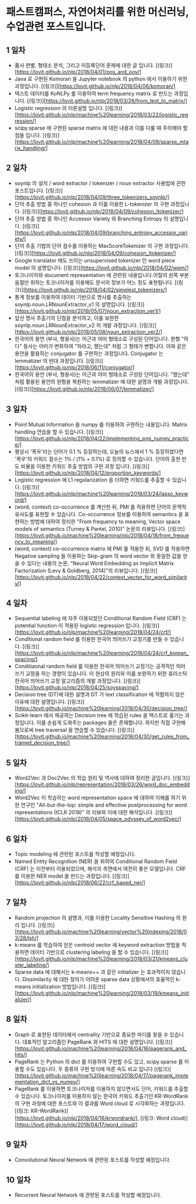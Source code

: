 # 패스트캠퍼스, 자연어처리를 위한 머신러닝, 수업관련 포스트입니다.

## 1 일차

- 품사 판별, 형태소 분석, 그리고 미등록단어 문제에 대한 글 입니다. [(링크)][https://lovit.github.io/nlp/2018/04/01/pos_and_oov/]
- Java 로 구현된 Komoran 을 Jupyter notebook 의 python 에서 이용하기 위한 과정입니다. [(링크)][https://lovit.github.io/nlp/2018/04/06/komoran/]
- 텍스트 데이터를 KoNLPy 를 이용하여 term frequency matrix 로 만드는 과정입니다. [(링크)][https://lovit.github.io/nlp/2018/03/26/from_text_to_matrix/]
- Logistic regression 의 이론설명 입니다. [(링크)][https://lovit.github.io/nlp/machine%20learning/2018/03/22/logistic_regression/]
- scipy.sparse 에 구현된 sparse matrix 에 대한 내용과 이를 다룰 때 주의해야 할 점들 입니다. [(링크)][https://lovit.github.io/nlp/machine%20learning/2018/04/09/sparse_mtarix_handling/]

## 2 일차

- soynlp 의 설치 / word extractor / tokenizer / noun extractor 사용법에 관한 포스트입니다. [(링크)][https://lovit.github.io/nlp/2018/04/09/three_tokenizers_soynlp/]
- 단어 추출 방법 중 하나인 cohesion 과 이를 이용한 L-tokenizer 의 구현 과정입니다. [(링크)][https://lovit.github.io/nlp/2018/04/09/cohesion_ltokenizer/]
- 단어 추출 방법 중 하나인 Accessor Variety 와 Branching Entropy 의 설명입니다. [(링크)][https://lovit.github.io/nlp/2018/04/09/branching_entropy_accessor_variety/]
- 단어 추출 기법의 단어 점수를 이용하는 MaxScoreTokenizer 의 구현 과정입니다. [(링크)][https://lovit.github.io/nlp/2018/04/09/cohesion_ltokenizer/]
- Google translator 에도 쓰이는 unsupervised tokenizer 인 word piece model 의 설명입니다. [(링크)][https://lovit.github.io/nlp/2018/04/02/wpm/]
- 토크나이저와 document representation 에 관련된 내용입니다.어절의 왼쪽 부분음절만 취하는 토크나이저를 이용해도 문서의 정보가 어느 정도 표현됩니다. [(링크)][https://lovit.github.io/nlp/2018/04/02/simplest_tokenizers/]
- 통계 정보를 이용하여 데이터 기반으로 명사를 추출하는 soynlp.noun.LRNounExtractor_v1 의 설명입니다. [(링크)][https://lovit.github.io/nlp/2018/05/07/noun_extraction_ver1/]
- 앞선 명사 추출기의 단점을 분석하고, 이를 보완한 soynlp.noun.LRNounExtractor_v2 의 개발 과정입니다. [(링크)][https://lovit.github.io/nlp/2018/05/08/noun_extraction_ver2/]
- 한국어의 용언 (부사, 형용사)는 어근과 어미 형태소로 구성된 단어입니다. 원형 "하다" 동사는 어미가 변화하여 "하라고, 했는데" 처럼 그 형태가 변합니다. 이와 같은 용언을 활용하는 conjugator 를 구현하는 과정입니다. Conjugator 는 lemmatizer 의 반대 과정입니다. [(링크)][https://lovit.github.io/nlp/2018/06/11/conjugator/]
- 한국어의 용언 (부사, 형용사)는 어근과 어미 형태소로 구성된 단어입니다. "했는데" 처럼 활용된 용언의 원형을 복원하는 lemmatizer 에 대한 설명과 개발 과정입니다. [(링크)][https://lovit.github.io/nlp/2018/06/07/lemmatizer/]

## 3 일차

- Point Mutual Information 을 numpy 를 이용하여 구현하는 내용입니다. Matrix handling 연습을 할 수 있습니다. [(링크)][https://lovit.github.io/nlp/2018/04/22/implementing_pmi_numpy_practice/]
- 평상시 '폭우'라는 단어가 0.1 % 등장하는데, 오늘의 뉴스에서 1 % 등장하였다면 '폭우'의 키워드 점수는 1% / (1% + 0.1%) 로 정의할 수 있습니다. 단어의 출현 빈도 비율을 이용한 키워드 추출 방법의 구현 과정 입니다. [(링크)][https://lovit.github.io/nlp/2018/04/12/proportion_keywords/]
- Logistic regression 에 L1 regularization 을 더하면 키워드를 추출할 수 있습니다. [(링크)][https://lovit.github.io/nlp/machine%20learning/2018/03/24/lasso_keyword/]
- (word, context) co-occurrence 를 계산한 뒤, PMI 를 적용하면 단어의 문맥적 유사도를 표현할 수 있습니다. Co-occurrence 정보를 이용하여 semantics 을 표현하는 방법에 대하여 정리한 "From frequency to meaning, Vector space models of semantics (Turney & Pantel, 2010)" 논문의 리뷰입니다. [(링크)][https://lovit.github.io/machine%20learning/nlp/2018/04/18/from_frequency_to_meaning/]
- (word, context) co-occurrence matrix 에 PMI 를 적용한 뒤, SVD 를 적용하면 Negative sampling 을 이용하는 Skip-gram 의 word vector 와 동일한 값을 얻을 수 있다는 내용의 논문, "Neural Word Embedding as Implicit Matrix Factorization (Levy & Goldberg, 2014)"의 리뷰입니다. [(링크)][https://lovit.github.io/nlp/2018/04/22/context_vector_for_word_similarity/]

## 4 일차

- Sequential labeling 에 자주 이용되었던 Conditional Random Field (CRF) 는 potential function 이 적용된 logistic regression 입니다. [(링크)][https://lovit.github.io/nlp/machine%20learning/2018/04/24/crf/]
- Conditional random field 를 이용한 한국어 띄어쓰기 교정기를 만들 수 있습니다. [(링크)][https://lovit.github.io/nlp/machine%20learning/2018/04/24/crf_korean_spacing/]
- Conditiaonal random field 를 이용한 한국어 띄어쓰기 교정기는 공격적인 띄어쓰기 교정을 하는 경향이 있습니다. 이 현상의 원리와 이를 보완하기 위한 휴리스틱 한국어 띄어쓰기 교정 알고리즘의 개발 과정입니다. [(링크)][https://lovit.github.io/nlp/2018/04/25/soyspacing/]
- Decision tree (DT)에 대한 설명과 DT 가 text classification 에 적합하지 않은 이유에 대한 설명입니다. [(링크)][https://lovit.github.io/machine%20learning/2018/04/30/decision_tree/]
- Scikit-learn 에서 제공하는 Decision tree 에 학습된 rules 을 텍스트로 옮기는 과정입니다. 이를 손쉽게 도와주는 packages 들은 존재합니다. 하지만 직접 구현해 봄으로써 tree traversal 을 연습할 수 있습니다. [(링크)][https://lovit.github.io/machine%20learning/2018/04/30/get_rules_from_trained_decision_tree/]

## 5 일차

- Word2Vec 과 Doc2Vec 의 학습 원리 및 역사에 대하여 정리한 글입니다. [(링크)][https://lovit.github.io/nlp/representation/2018/03/26/word_doc_embedding/]
- Word2Vec 이 학습하는 word representation space 에 대하여 이해를 하기 위한 연구인 "All-but-the-top: simple and effective postprocessing for word representations (ICLR 2018)" 의 리뷰와 이에 대한 해석입니다. [(링크)][https://lovit.github.io/nlp/2018/04/05/space_odyssey_of_word2vec/]

## 6 일차

- Topic modeling 에 관련된 포스트를 작성할 예정입니다.
- Named Entity Recognition (NER) 을 위하여 Conditional Random Field (CRF) 는 이전부터 이용되었으며, 해석의 측면에서 여전히 좋은 모델입니다. CRF 를 이용한 NER model 을 만드는 과정입니다. [(링크)][https://lovit.github.io/nlp/2018/06/22/crf_based_ner/]

## 7 일차

- Random projection 의 설명과, 이를 이용한 Locality Sensitive Hashing 의 원리 입니다. [(링크)][https://lovit.github.io/machine%20learning/vector%20indexing/2018/03/28/lsh/]
- k-means 를 학습하여 얻은 centroid vector 에 keyword extraction 방법을 적용하면 데이터 기반으로 clustering labeling 을 할 수 있습니다. [(링크)][https://lovit.github.io/nlp/machine%20learning/2018/03/21/kmeans_cluster_labeling/]
- Sparse data 에 대해서는 k-means++ 과 같은 initializer 는 효과적이지 않습니다. Dissimilarity 에 대한 정의가 어려운 sparse data 상황에서의 효율적인 k-means initialization 방법입니다. [(링크)][https://lovit.github.io/nlp/machine%20learning/2018/03/19/kmeans_initializer/]

## 8 일차

- Graph 로 표현된 데이터에서 centrality 기반으로 중요한 마디를 찾을 수 있습니다. 대표적인 알고리즘인 PageRank 와 HITS 에 대한 설명입니다. [(링크)][https://lovit.github.io/machine%20learning/2018/04/16/pagerank_and_hits/]
- PageRank 는 Python 의 dict 를 이용하여 구현할 수도 있고, scipy.sparse 를 이용할 수도 있습니다. 두 종류의 구현 방식에 따른 속도 비교 입니다 [(링크)][https://lovit.github.io/machine%20learning/2018/04/17/pagerank_implementation_dict_vs_numpy/]
- PageRank 를 이용하면 토크나이저를 이용하지 않으면서도 단어, 키워드를 추출할 수 있습니다. 토크나이저를 이용하지 않는 한국어 키워드 추출기인 KR-WordRank 의 구현 과정에 대한 포스트와 이 결과를 Word cloud 로 시각화하는 과정입니다. [(링크: KR-WordRank)][https://lovit.github.io/nlp/2018/04/16/krwordrank/], [(링크: Word cloud)][https://lovit.github.io/nlp/2018/04/17/word_cloud/]

## 9 일차

- Convolutional Neural Network 에 관련된 포스트를 작성할 예정입니다.

## 10 일차

- Recurrent Neural Network 에 관련된 포스트를 작성할 예정입니다.

